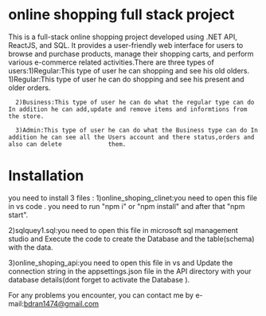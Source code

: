# online shopping full stack project
This is a full-stack online shopping project developed using .NET API, ReactJS, and SQL. It provides a user-friendly web interface for users to browse and purchase products, manage their shopping carts, and perform various e-commerce related activities.There are three types of users:1)Regular:This type of user he can shopping and see his old olders.
      1)Regular:This type of user he can do shopping and see his present and older orders.
      
      2)Business:This type of user he can do what the regular type can do In addition he can add,update and remove items and informtions from the store.
      
      3)Admin:This type of user he can do what the Business type can do In addition he can see all the Users account and there status,orders and also can delete             them. 
      
# Installation
you need to install 3 files :
1)online_shoping_clinet:you need to open this file in vs code . you need to run "npm i" or "npm install" and after that "npm start".


2)sqlquey1.sql:you need to open this file in microsoft sql management studio and Execute the code to create the Database and the table(schema) with the data.


3)online_shoping_api:you need to open this file in vs and Update the connection string in the appsettings.json file in the API directory with your database details(dont forget to activate the Database ).


For any problems you encounter, you can contact me by e-mail:bdran1474@gmail.com







